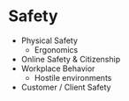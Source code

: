 # Safety

* Physical Safety
  - Ergonomics
* Online Safety & Citizenship
* Workplace Behavior
  - Hostile environments
* Customer / Client Safety
